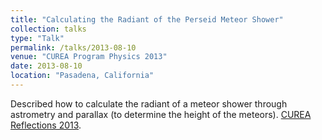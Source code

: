 ```yaml
---
title: "Calculating the Radiant of the Perseid Meteor Shower"
collection: talks
type: "Talk"
permalink: /talks/2013-08-10
venue: "CUREA Program Physics 2013"
date: 2013-08-10
location: "Pasadena, California"
---
```

Described how to calculate the radiant of a meteor shower through astrometry and parallax (to determine the height of the meteors). [CUREA Reflections 2013](https://www.mtwilson.edu/wp-content/uploads/2017/09/Reflections_September_2013.pdf).

